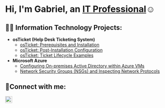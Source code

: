 <h1>Hi, I'm Gabriel, an <a href="https://linkedin.com/in/gabrielrafaeldeleon">IT Professional</a>☺</h1>

<h2>👨‍💻 Information Technology Projects:</h2>

- <b>osTicket (Help Desk Ticketing System)</b>
  - [osTicket: Prerequisites and Installation](https://github.com/gdeleon058/osticket-prereqs)
  - [osTicket: Post-Installation Configuration](https://github.com/gdeleon058/post-install-config)
  - [osTicket: Ticket Lifecycle Examples](https://github.com/joshmadakorcc/ticket-lifecycle)
- <b>Microsoft Azure</b>
  - [Configuring On-premises Active Directory within Azure VMs](https://github.com/gdeleon058/configure-ad)
  - [Network Security Groups (NSGs) and Inspecting Network Protocols](https://github.com/gdeleon058/azure-network-protocols)

<h2>🤳Connect with me:</h2>

[<img align="left" alt="Josh | LinkedIn" width="22px" src="https://cdn.jsdelivr.net/npm/simple-icons@v3/icons/linkedin.svg" />][linkedin]

[linkedin]: https://linkedin.com/in/gabrielrafaeldeleon
